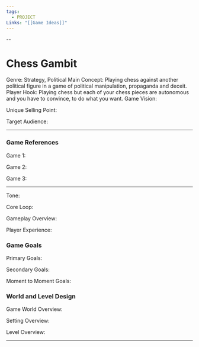 ```yaml
---
tags:
  - PROJECT
Links: "[[Game Ideas]]"
---
```

--
# Chess Gambit

Genre:
	Strategy, Political
Main Concept:
	Playing chess against another political figure in a game of political manipulation, propaganda and deceit.
Player Hook:
	Playing chess but each of your chess pieces are autonomous and you have to convince, to do what you want.
Game Vision:
	
Unique Selling Point:
	
Target Audience:
	
---
### Game References

Game 1:
	
Game 2:
	
Game 3:
	
---

Tone:

Core Loop:

Gameplay Overview:

Player Experience:

### Game Goals

Primary Goals:

Secondary Goals:

Moment to Moment Goals:

### World and Level Design

Game World Overview:

Setting Overview:

Level Overview:

---


